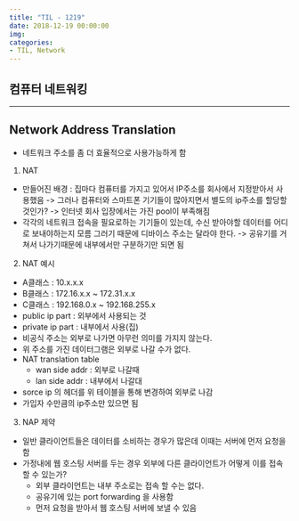 ```yaml
---
title: "TIL - 1219"
date: 2018-12-19 00:00:00
img:
categories:
- TIL, Network
---
```


## 컴퓨터 네트워킹

----

## Network Address Translation
- 네트워크 주소를 좀 더 효율적으로 사용가능하게 함

1. NAT
- 만들어진 배경 : 집마다 컴퓨터를 가지고 있어서 IP주소를 회사에서 지정받아서 사용했음 -> 그러나 컴퓨터와 스마트폰 기기들이 많아지면서 별도의 ip주소를 할당할 것인가? -> 인터넷 회사 입장에서는 가진 pool이 부족해짐
- 각각의 네트워크 접속을 필요로하는 기기들이 있는데, 수신 받아야할 데이터를 어디로 보내야하는지 모름 그러기 때문에 디바이스 주소는 달라야 한다. -> 공유기를 거쳐서 나가기때문에 내부에서만 구분하기만 되면 됨

2. NAT 예시
- A클래스 : 10.x.x.x
- B클래스 : 172.16.x.x ~ 172.31.x.x
- C클래스 : 192.168.0.x ~ 192.168.255.x
- public ip part : 외부에서 사용되는 것
- private ip part : 내부에서 사용(집)
- 비공식 주소는 외부로 나가면 아무런 의미를 가지지 않는다.
- 위 주소를 가진 데이터그램은 외부로 나갈 수가 없다.
- NAT translation table
    - wan side addr : 외부로 나갈때
    - lan side addr : 내부에서 나갈대
- sorce ip 의 헤더를 위 테이블을 통해 변경하여 외부로 나감
- 가입자 수만큼의 ip주소만 있으면 됨

3. NAP 제약
- 일반 클라이언트들은 데이터를 소비하는 경우가 많은데 이때는 서버에 먼저 요청을 함
- 가정내에 웹 호스팅 서버를 두는 경우 외부에 다른 클라이언트가 어떻게 이를 접속 할 수 있는가?
    - 외부 클라이언트는 내부 주소로는 접속 할 수는 없다.
    - 공유기에 있는 port forwarding 을 사용함
    - 먼저 요청을 받아서 웹 호스팅 서버에 보낼 수 있음
